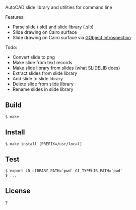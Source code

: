 AutoCAD slide library and utilities for command line

Features:

* Parse slide (.sld) and slide library (.slb)
* Slide drawing on Cairo surface
* Slide drawing on Cairo surface via [GObject Introspection](https://gi.readthedocs.io/en/latest/)

Todo:

* Convert slide to png
* Make slide from text records
* Make slide library from slides (what SLIDELIB does)
* Extract slides from slide library
* Add slide to slide library
* Delete slide from slide library
* Rename slides in slide library

## Build

```
$ make
```

## Install

```
$ make install [PREFIX=/usr/local]
```

## Test

```
$ export LD_LIBRARY_PATH=`pwd` GI_TYPELIB_PATH=`pwd`
$ ...
```

## License

?
